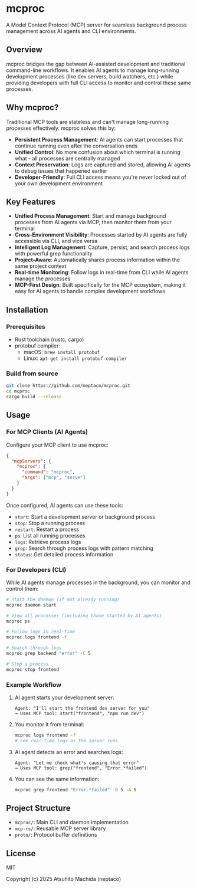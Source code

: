 # mcproc

A Model Context Protocol (MCP) server for seamless background process management across AI agents and CLI environments.

## Overview

mcproc bridges the gap between AI-assisted development and traditional command-line workflows. It enables AI agents to manage long-running development processes (like dev servers, build watchers, etc.) while providing developers with full CLI access to monitor and control these same processes.

## Why mcproc?

Traditional MCP tools are stateless and can't manage long-running processes effectively. mcproc solves this by:

- **Persistent Process Management**: AI agents can start processes that continue running even after the conversation ends
- **Unified Control**: No more confusion about which terminal is running what - all processes are centrally managed
- **Context Preservation**: Logs are captured and stored, allowing AI agents to debug issues that happened earlier
- **Developer-Friendly**: Full CLI access means you're never locked out of your own development environment

## Key Features

- **Unified Process Management**: Start and manage background processes from AI agents via MCP, then monitor them from your terminal
- **Cross-Environment Visibility**: Processes started by AI agents are fully accessible via CLI, and vice versa
- **Intelligent Log Management**: Capture, persist, and search process logs with powerful grep functionality
- **Project-Aware**: Automatically shares process information within the same project context
- **Real-time Monitoring**: Follow logs in real-time from CLI while AI agents manage the processes
- **MCP-First Design**: Built specifically for the MCP ecosystem, making it easy for AI agents to handle complex development workflows

## Installation

### Prerequisites

- Rust toolchain (rustc, cargo)
- protobuf compiler:
  - macOS: `brew install protobuf`
  - Linux: `apt-get install protobuf-compiler`

### Build from source

```bash
git clone https://github.com/neptaco/mcproc.git
cd mcproc
cargo build --release
```

## Usage

### For MCP Clients (AI Agents)

Configure your MCP client to use mcproc:

```json
{
  "mcpServers": {
    "mcproc": {
      "command": "mcproc",
      "args": ["mcp", "serve"]
    }
  }
}
```

Once configured, AI agents can use these tools:

- `start`: Start a development server or background process
- `stop`: Stop a running process
- `restart`: Restart a process
- `ps`: List all running processes
- `logs`: Retrieve process logs
- `grep`: Search through process logs with pattern matching
- `status`: Get detailed process information

### For Developers (CLI)

While AI agents manage processes in the background, you can monitor and control them:

```bash
# Start the daemon (if not already running)
mcproc daemon start

# View all processes (including those started by AI agents)
mcproc ps

# Follow logs in real-time
mcproc logs frontend -f

# Search through logs
mcproc grep backend "error" -C 5

# Stop a process
mcproc stop frontend
```

### Example Workflow

1. AI agent starts your development server:
   ```
   Agent: "I'll start the frontend dev server for you"
   → Uses MCP tool: start("frontend", "npm run dev")
   ```

2. You monitor it from terminal:
   ```bash
   mcproc logs frontend -f
   # See real-time logs as the server runs
   ```

3. AI agent detects an error and searches logs:
   ```
   Agent: "Let me check what's causing that error"
   → Uses MCP tool: grep("frontend", "Error.*failed")
   ```

4. You can see the same information:
   ```bash
   mcproc grep frontend "Error.*failed" -B 5 -A 5
   ```

## Project Structure

- `mcproc/`: Main CLI and daemon implementation
- `mcp-rs/`: Reusable MCP server library
- `proto/`: Protocol buffer definitions

## License

MIT

Copyright (c) 2025 Atsuhito Machida (neptaco)